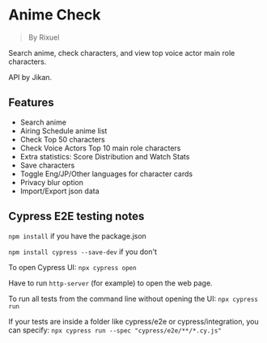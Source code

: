 # Anime Check
> By Rixuel

Search anime, check characters, and view top voice actor main role characters. 

API by Jikan.

## Features
- Search anime
- Airing Schedule anime list
- Check Top 50 characters
- Check Voice Actors Top 10 main role characters
- Extra statistics: Score Distribution and Watch Stats
- Save characters
- Toggle Eng/JP/Other languages for character cards
- Privacy blur option
- Import/Export json data

## Cypress E2E testing notes
`npm install` if you have the package.json

`npm install cypress --save-dev` if you don't

To open Cypress UI:
`npx cypress open`

Have to run `http-server` (for example) to open the web page.

To run all tests from the command line without opening the UI:
`npx cypress run`

If your tests are inside a folder like cypress/e2e or cypress/integration, you can specify:
`npx cypress run --spec "cypress/e2e/**/*.cy.js"`


